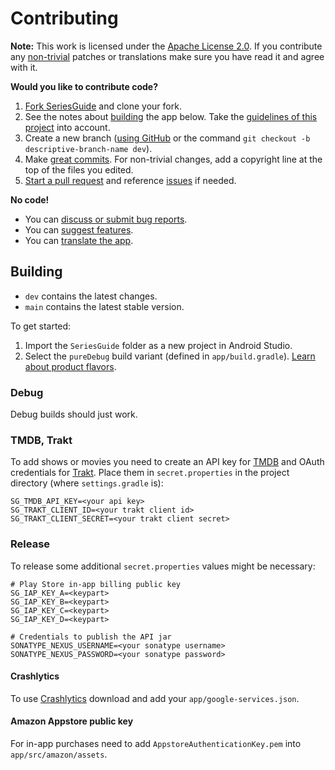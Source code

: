 # Contributing

**Note:** This work is licensed under the [Apache License 2.0](LICENSE.txt).
If you contribute any 
[non-trivial](http://www.gnu.org/prep/maintain/maintain.html#Legally-Significant)
patches or translations make sure you have read it and agree with it.

**Would you like to contribute code?**

1. [Fork SeriesGuide](https://github.com/UweTrottmann/SeriesGuide/fork) and clone your fork.
2. See the notes about [building](#building) the app below. Take the [guidelines of this project](/docs/guidelines.md) into account.
3. Create a new branch ([using GitHub](https://help.github.com/articles/creating-and-deleting-branches-within-your-repository/)
   or the command `git checkout -b descriptive-branch-name dev`).
4. Make [great commits](http://robots.thoughtbot.com/post/48933156625/5-useful-tips-for-a-better-commit-message). For non-trivial changes, add a copyright line at the top of the files you edited.
5. [Start a pull request](https://github.com/UweTrottmann/SeriesGuide/compare) and reference [issues](https://github.com/UweTrottmann/SeriesGuide/issues) if needed.

**No code!**

- You can [discuss or submit bug reports](https://github.com/UweTrottmann/SeriesGuide/issues).
- You can [suggest features](https://discuss.seriesgui.de).
- You can [translate the app](https://crowdin.com/project/seriesguide-translations).

## Building

- `dev` contains the latest changes.
- `main` contains the latest stable version.

To get started:

1. Import the `SeriesGuide` folder as a new project in Android Studio.
2. Select the `pureDebug` build variant (defined in `app/build.gradle`). 
   [Learn about product flavors](https://developer.android.com/studio/build/build-variants.html#product-flavors).

### Debug

Debug builds should just work.

### TMDB, Trakt

To add shows or movies you need to create an API key for [TMDB](https://www.themoviedb.org/settings/api)
and OAuth credentials for [Trakt](https://trakt.tv/oauth/applications).
Place them in `secret.properties` in the project directory (where `settings.gradle` is):

```text
SG_TMDB_API_KEY=<your api key>
SG_TRAKT_CLIENT_ID=<your trakt client id>
SG_TRAKT_CLIENT_SECRET=<your trakt client secret>
```

### Release

To release some additional `secret.properties` values might be necessary:

```text
# Play Store in-app billing public key
SG_IAP_KEY_A=<keypart>
SG_IAP_KEY_B=<keypart>
SG_IAP_KEY_C=<keypart>
SG_IAP_KEY_D=<keypart>

# Credentials to publish the API jar
SONATYPE_NEXUS_USERNAME=<your sonatype username>
SONATYPE_NEXUS_PASSWORD=<your sonatype password>
```

#### Crashlytics

To use [Crashlytics](https://firebase.google.com/docs/crashlytics) download and
add your `app/google-services.json`.

#### Amazon Appstore public key

For in-app purchases need to add `AppstoreAuthenticationKey.pem` into `app/src/amazon/assets`.
